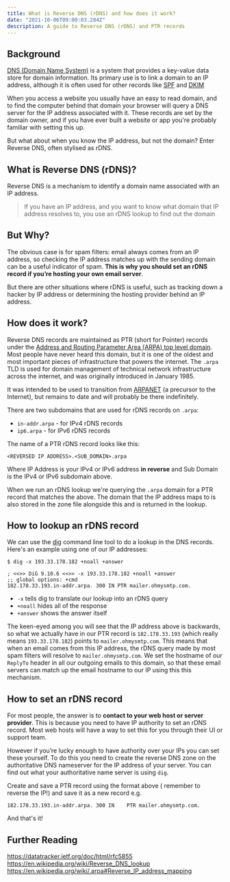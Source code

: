 ```yaml
---
title: What is Reverse DNS (rDNS) and how does it work?
date: "2021-10-06T09:00:03.284Z"
description: A guide to Reverse DNS (rDNS) and PTR records
---
```


## Background 

[DNS (Domain Name System)](https://en.wikipedia.org/wiki/DNS) is a system that provides a key-value data store for domain information. Its primary use is to link a domain to an IP address, although it is often used for other records like [SPF](https://blog.ohmysmtp.com/blog/whats-an-spf-record/) and [DKIM](https://blog.ohmysmtp.com/blog/whats-a-DKIM-record/)

When you access a website you usually have an easy to read domain, and to find the computer behind that domain your browser will query a DNS server for the IP address associated with it. These records are set by the domain owner, and if you have ever built a website or app you're probably familiar with setting this up.

But what about when you know the IP address, but not the domain? Enter Reverse DNS, often stylised as rDNS.

## What is Reverse DNS (rDNS)?

Reverse DNS is a mechanism to identify a domain name associated with an IP address.

> If you have an IP address, and you want to know what domain that IP address resolves to, you use an rDNS lookup to find out the domain

## But Why?

The obvious case is for spam filters: email always comes from an IP address, so checking the IP address matches up with the sending domain can be a useful indicator of spam. **This is why you should set an rDNS record if you’re hosting your own email server**.

But there are other situations where rDNS is useful, such as tracking down a hacker by IP address or determining the hosting provider behind an IP address.

## How does it work?

Reverse DNS records are maintained as PTR (short for Pointer) records under the [Address and Routing Parameter Area (ARPA) top level domain](https://www.iana.org/domains/arpa). Most people have never heard this domain, but it is one of the oldest and most important pieces of infrastructure that powers the internet. The `.arpa` TLD is used for domain management of technical network infrastructure across the internet, and was originally introduced in January 1985.

It was intended to be used to transition from [ARPANET](https://en.wikipedia.org/wiki/ARPANET) (a precursor to the Internet), but remains to date and will probably be there indefinitely. 

There are two subdomains that are used for rDNS records on `.arpa`:

- `in-addr.arpa` - for IPv4 rDNS records
- `ip6.arpa` - for IPv6 rDNS records

The name of a PTR rDNS record looks like this:

`<REVERSED IP ADDRESS>.<SUB_DOMAIN>.arpa`

Where IP Address is your IPv4 or IPv6 address **in reverse** and Sub Domain is the IPv4 or IPv6 subdomain above. 

When we run an rDNS lookup we're querying the `.arpa` domain for a PTR record that matches the above. The domain that the IP address maps to is also stored in the zone file alongside this and is returned in the lookup.

## How to lookup an rDNS record

We can use the [dig](https://www.isc.org/bind/) command line tool to do a lookup in the DNS records. Here's an example using one of our IP addresses:

```
$ dig -x 193.33.178.182 +noall +answer

; <<>> DiG 9.10.6 <<>> -x 193.33.178.182 +noall +answer
;; global options: +cmd
182.178.33.193.in-addr.arpa. 300 IN	PTR	mailer.ohmysmtp.com.
```

- `-x` tells dig to translate our lookup into an rDNS query
- `+noall` hides all of the response
- `+answer` shows the answer itself

The keen-eyed among you will see that the IP address above is backwards, so what we actually have in our PTR record is  `182.178.33.193` (which really means `193.33.178.182`) points to `mailer.ohmysmtp.com`. This means that when an email comes from this IP address, the rDNS query made by most spam filters will resolve to `mailer.ohmysmtp.com`. We set the hostname of our `ReplyTo` header in all our outgoing emails to this domain, so that these email servers can match up the email hostname to our IP using this this mechanism.

## How to set an rDNS record

For most people, the answer is to **contact to your web host or server provider**. This is because you need to have IP authority to set an rDNS record. Most web hosts will have a way to set this for you through their UI or support team. 

However if you’re lucky enough to have authority over your IPs you can set these yourself. To do this you need to create the reverse DNS zone on the authoritative DNS nameserver for the IP address of your server. You can find out what your authoritative name server is using `dig`.

Create and save a PTR record using the format above ( remember to reverse the IP!) and save it as a new record e.g.

`182.178.33.193.in-addr.arpa. 300 IN	PTR	mailer.ohmysmtp.com.`

And that's it!

## Further Reading 

https://datatracker.ietf.org/doc/html/rfc5855
https://en.wikipedia.org/wiki/Reverse_DNS_lookup
https://en.wikipedia.org/wiki/.arpa#Reverse_IP_address_mapping
